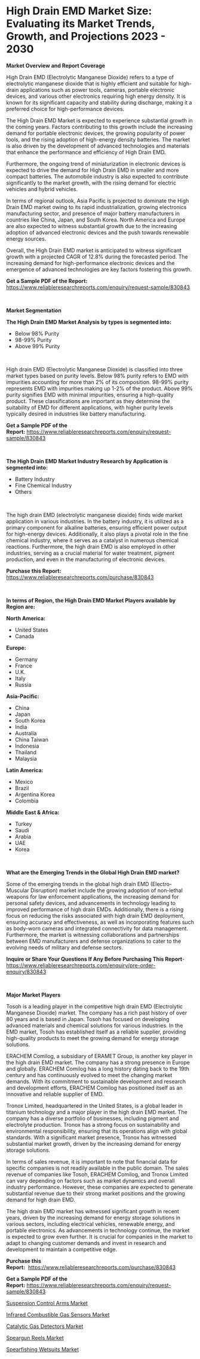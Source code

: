 <p><h1>High Drain EMD Market Size: Evaluating its Market Trends, Growth, and Projections 2023 - 2030</h1></p><p><strong>Market Overview and Report Coverage</strong></p>
<p><p>High Drain EMD (Electrolytic Manganese Dioxide) refers to a type of electrolytic manganese dioxide that is highly efficient and suitable for high-drain applications such as power tools, cameras, portable electronic devices, and various other electronics requiring high energy density. It is known for its significant capacity and stability during discharge, making it a preferred choice for high-performance devices.</p><p>The High Drain EMD Market is expected to experience substantial growth in the coming years. Factors contributing to this growth include the increasing demand for portable electronic devices, the growing popularity of power tools, and the rising adoption of high-energy density batteries. The market is also driven by the development of advanced technologies and materials that enhance the performance and efficiency of High Drain EMD.</p><p>Furthermore, the ongoing trend of miniaturization in electronic devices is expected to drive the demand for High Drain EMD in smaller and more compact batteries. The automobile industry is also expected to contribute significantly to the market growth, with the rising demand for electric vehicles and hybrid vehicles.</p><p>In terms of regional outlook, Asia Pacific is projected to dominate the High Drain EMD market owing to its rapid industrialization, growing electronics manufacturing sector, and presence of major battery manufacturers in countries like China, Japan, and South Korea. North America and Europe are also expected to witness substantial growth due to the increasing adoption of advanced electronic devices and the push towards renewable energy sources.</p><p>Overall, the High Drain EMD market is anticipated to witness significant growth with a projected CAGR of 12.8% during the forecasted period. The increasing demand for high-performance electronic devices and the emergence of advanced technologies are key factors fostering this growth.</p></p>
<p><strong>Get a Sample PDF of the Report:</strong> <a href="https://www.reliableresearchreports.com/enquiry/request-sample/830843">https://www.reliableresearchreports.com/enquiry/request-sample/830843</a></p>
<p>&nbsp;</p>
<p><strong>Market Segmentation</strong></p>
<p><strong>The High Drain EMD Market Analysis by types is segmented into:</strong></p>
<p><ul><li>Below 98% Purity</li><li>98-99% Purity</li><li>Above 99% Purity</li></ul></p>
<p>&nbsp;</p>
<p><p>High drain EMD (Electrolytic Manganese Dioxide) is classified into three market types based on purity levels. Below 98% purity refers to EMD with impurities accounting for more than 2% of its composition. 98-99% purity represents EMD with impurities making up 1-2% of the product. Above 99% purity signifies EMD with minimal impurities, ensuring a high-quality product. These classifications are important as they determine the suitability of EMD for different applications, with higher purity levels typically desired in industries like battery manufacturing.</p></p>
<p><strong>Get a Sample PDF of the Report:</strong>&nbsp;<a href="https://www.reliableresearchreports.com/enquiry/request-sample/830843">https://www.reliableresearchreports.com/enquiry/request-sample/830843</a></p>
<p>&nbsp;</p>
<p><strong>The High Drain EMD Market Industry Research by Application is segmented into:</strong></p>
<p><ul><li>Battery Industry</li><li>Fine Chemical Industry</li><li>Others</li></ul></p>
<p>&nbsp;</p>
<p><p>The high drain EMD (electrolytic manganese dioxide) finds wide market application in various industries. In the battery industry, it is utilized as a primary component for alkaline batteries, ensuring efficient power output for high-energy devices. Additionally, it also plays a pivotal role in the fine chemical industry, where it serves as a catalyst in numerous chemical reactions. Furthermore, the high drain EMD is also employed in other industries, serving as a crucial material for water treatment, pigment production, and even in the manufacturing of electronic devices.</p></p>
<p><strong>Purchase this Report:</strong>&nbsp; <a href="https://www.reliableresearchreports.com/purchase/830843">https://www.reliableresearchreports.com/purchase/830843</a></p>
<p>&nbsp;</p>
<p><strong>In terms of Region, the High Drain EMD Market Players available by Region are:</strong></p>
<p>
    <p> <strong> North America: </strong>
        <ul>
            <li>United States</li>
            <li>Canada</li>
        </ul>
        </p> 
    <p> <strong> Europe: </strong>
        <ul>
            <li>Germany</li>
            <li>France</li>
            <li>U.K.</li>
            <li>Italy</li>
            <li>Russia</li>
        </ul>
        </p> 
    <p> <strong> Asia-Pacific: </strong>
        <ul>
            <li>China</li>
            <li>Japan</li>
            <li>South Korea</li>
            <li>India</li>
            <li>Australia</li>
            <li>China Taiwan</li>
            <li>Indonesia</li>
            <li>Thailand</li>
            <li>Malaysia</li>
        </ul>
        </p> 
    <p> <strong> Latin America: </strong>
        <ul>
            <li>Mexico</li>
            <li>Brazil</li>
            <li>Argentina Korea</li>
            <li>Colombia</li>
        </ul>
        </p> 
    <p> <strong> Middle East & Africa: </strong>
        <ul>
            <li>Turkey</li>
            <li>Saudi</li>
            <li>Arabia</li>
            <li>UAE</li>
            <li>Korea</li>
        </ul>
    </p>
    </p>
<p>&nbsp;</p>
<p><strong>What are the Emerging Trends in the Global High Drain EMD market?</strong></p>
<p><p>Some of the emerging trends in the global high drain EMD (Electro-Muscular Disruption) market include the growing adoption of non-lethal weapons for law enforcement applications, the increasing demand for personal safety devices, and advancements in technology leading to improved performance of high drain EMDs. Additionally, there is a rising focus on reducing the risks associated with high drain EMD deployment, ensuring accuracy and effectiveness, as well as incorporating features such as body-worn cameras and integrated connectivity for data management. Furthermore, the market is witnessing collaborations and partnerships between EMD manufacturers and defense organizations to cater to the evolving needs of military and defense sectors.</p></p>
<p><strong>Inquire or Share Your Questions If Any Before Purchasing This Report</strong>- <a href="https://www.reliableresearchreports.com/enquiry/pre-order-enquiry/830843">https://www.reliableresearchreports.com/enquiry/pre-order-enquiry/830843</a></p>
<p>&nbsp;</p>
<p><strong>Major Market Players</strong></p>
<p><p>Tosoh is a leading player in the competitive high drain EMD (Electrolytic Manganese Dioxide) market. The company has a rich past history of over 80 years and is based in Japan. Tosoh has focused on developing advanced materials and chemical solutions for various industries. In the EMD market, Tosoh has established itself as a reliable supplier, providing high-quality products to meet the growing demand for energy storage solutions.</p><p>ERACHEM Comilog, a subsidiary of ERAMET Group, is another key player in the high drain EMD market. The company has a strong presence in Europe and globally. ERACHEM Comilog has a long history dating back to the 19th century and has continuously evolved to meet the changing market demands. With its commitment to sustainable development and research and development efforts, ERACHEM Comilog has positioned itself as an innovative and reliable supplier of EMD.</p><p>Tronox Limited, headquartered in the United States, is a global leader in titanium technology and a major player in the high drain EMD market. The company has a diverse portfolio of businesses, including pigment and electrolyte production. Tronox has a strong focus on sustainability and environmental responsibility, ensuring that its operations align with global standards. With a significant market presence, Tronox has witnessed substantial market growth, driven by the increasing demand for energy storage solutions.</p><p>In terms of sales revenue, it is important to note that financial data for specific companies is not readily available in the public domain. The sales revenue of companies like Tosoh, ERACHEM Comilog, and Tronox Limited can vary depending on factors such as market dynamics and overall industry performance. However, these companies are expected to generate substantial revenue due to their strong market positions and the growing demand for high drain EMD.</p><p>The high drain EMD market has witnessed significant growth in recent years, driven by the increasing demand for energy storage solutions in various sectors, including electrical vehicles, renewable energy, and portable electronics. As advancements in technology continue, the market is expected to grow even further. It is crucial for companies in the market to adapt to changing customer demands and invest in research and development to maintain a competitive edge.</p></p>
<p><strong>Purchase this Report:</strong>&nbsp;&nbsp;<a href="https://www.reliableresearchreports.com/purchase/830843">https://www.reliableresearchreports.com/purchase/830843</a></p>
<p></p>
<p><strong>Get a Sample PDF of the Report:</strong>&nbsp;<a href="https://www.reliableresearchreports.com/enquiry/request-sample/830843">https://www.reliableresearchreports.com/enquiry/request-sample/830843</a></p>
<p><p><a href="https://www.linkedin.com/pulse/suspension-control-arms-market-share-amp-new-trends-analysis/">Suspension Control Arms Market</a></p><p><a href="https://www.linkedin.com/pulse/infrared-combustible-gas-sensors-market-size/">Infrared Combustible Gas Sensors Market</a></p><p><a href="https://www.linkedin.com/pulse/decoding-catalytic-gas-detectors-market-deep-dive/">Catalytic Gas Detectors Market</a></p><p><a href="https://medium.com/@lottierunte2662/speargun-reels-market-insights-into-market-cagr-market-trends-and-growth-strategies-3a1e7ca5714f">Speargun Reels Market</a></p><p><a href="https://medium.com/@eltaroberts2662/spearfishing-wetsuits-nbsp-market-focuses-on-market-share-size-and-projected-forecast-till-2030-457598387638">Spearfishing Wetsuits Market</a></p></p>